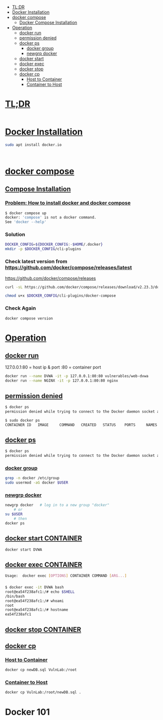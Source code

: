 - [TL;DR](#tldr)
- [Docker Installation](#docker-installation)
- [docker compose](#docker-compose)
	- [Docker Compose Installation](#compose-installation)
- [Operation](#operation)
	- [docker run](#docker-run)
	- [permission denied](#permission-denied)
	- [docker ps](#docker-ps)
		- [docker group](#docker-group)
    	- [newgrp docker](#newgrp-docker)
	- [docker start](#docker-start-container)
	- [docker exec](#docker-exec-container)
	- [docker stop](#docker-stop-container)
	- [docker cp](#docker-cp)
		- [Host to Container](#host-to-container)
		- [Container to Host](#container-to-host)


# [TL;DR](#tldr-1)
```

```

# [Docker Installation](#docker-installation-1)
```sh
sudo apt install docker.io
```

### 
```sh

```

# [docker compose](#docker-compose-1)
## [Compose Installation](#compose-installation-1)
### [Problem: How to install docker and docker compose](https://askubuntu.com/questions/1424118/how-to-install-docker-and-docker-compose-on-ubutntu-22-04)
```sh
$ docker compose up
docker: 'compose' is not a docker command.
See 'docker --help'
```

### Solution
```sh
DOCKER_CONFIG=${DOCKER_CONFIG:-$HOME/.docker}
mkdir -p $DOCKER_CONFIG/cli-plugins
```

### Check latest version from https://github.com/docker/compose/releases/latest
https://github.com/docker/compose/releases
```sh
curl -sL https://github.com/docker/compose/releases/download/v2.23.3/docker-compose-linux-x86_64 -o $DOCKER_CONFIG/cli-plugins/docker-compose

chmod u+x $DOCKER_CONFIG/cli-plugins/docker-compose
```

### Check Again
```sh
docker compose version
```

# [Operation](#operation-1)

## [docker run](#docker-run-1)
127.0.0.1:80 = host ip & port
:80 = container port
```sh
docker run --name DVWA -it -p 127.0.0.1:80:80 vulnerables/web-dvwa
docker run --name NGINX -it -p 127.0.0.1:80:80 nginx
```

## [permission denied](#permission-denied)
```sh
$ docker ps                          
permission denied while trying to connect to the Docker daemon socket at unix:///var/run/docker.sock: Get "http://%2Fvar%2Frun%2Fdocker.sock/v1.24/containers/json": dial unix /var/run/docker.sock: connect: permission denied

$ sudo docker ps
CONTAINER ID   IMAGE     COMMAND   CREATED   STATUS    PORTS     NAMES
```

## [docker ps](#docker-ps-1)
```sh
$ docker ps
permission denied while trying to connect to the Docker daemon socket at unix:///var/run/docker.sock: Get "http://%2Fvar%2Frun%2Fdocker.sock/v1.24/containers/json": dial unix /var/run/docker.sock: connect: permission denied
```

### [docker group](#docker-group-1)
```sh
grep -n docker /etc/group
sudo usermod -aG docker $USER
```

### [newgrp docker](#newgrp-docker-1)
```sh
newgrp docker   # log in to a new group "docker"
    # or
su $USER
    # then
docker ps
```

## [docker start CONTAINER](#docker-start-container-1)
```sh
docker start DVWA
```

## [docker exec CONTAINER](#docker-exec-container-1)
```sh
Usage:  docker exec [OPTIONS] CONTAINER COMMAND [ARG...]
```

### 
```sh
$ docker exec -it DVWA bash
root@ea54f238afc1:/# echo $SHELL
/bin/bash
root@ea54f238afc1:/# whoami
root
root@ea54f238afc1:/# hostname
ea54f238afc1
```

## [docker stop CONTAINER](#docker-stop-container-1)

## [docker cp](#docker-cp-1)

### [Host to Container](#host-to-container-1)
```sh
docker cp newDB.sql VulnLab:/root
```

### [Container to Host](#container-to-host-1)
```sh
docker cp VulnLab:/root/newDB.sql .
```

# Docker 101